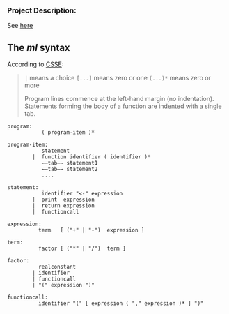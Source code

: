 ### Project Description:
See [here](https://teaching.csse.uwa.edu.au/units/CITS2002/projects/project1.php)


## The *ml* syntax
According to [CSSE](https://teaching.csse.uwa.edu.au/units/CITS2002/projects/project1-syntax.php):
>   `|`       means a choice
>   `[...]`   means zero or one
>   `(...)*`  means zero or more
> 
> Program lines commence at the left-hand margin (no indentation).
> Statements forming the body of a function are indented with a single tab.

```
program:
           ( program-item )*

program-item:
           statement
        |  function identifier ( identifier )*
           ←–tab–→ statement1
           ←–tab–→ statement2
           ....

statement:
           identifier "<-" expression
        |  print  expression
        |  return expression
        |  functioncall

expression:
          term   [ ("+" | "-")  expression ]

term:
          factor [ ("*" | "/")  term ]

factor:
          realconstant
        | identifier
        | functioncall
        | "(" expression ")"

functioncall:
          identifier "(" [ expression ( "," expression )* ] ")"
```